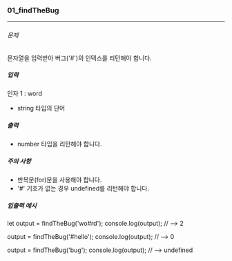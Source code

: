 ### 01_findTheBug

***

###### 문제 

문자열을 입력받아 버그('#')의 인덱스를 리턴해야 합니다.

##### 입력

인자 1 : word
- string 타입의 단어

##### 출력

- number 타입을 리턴해야 합니다.

##### 주의 사항

- 반복문(for)문을 사용해야 합니다.
- '#' 기호가 없는 경우 undefined를 리턴해야 합니다.

##### 입출력 예시

let output = findTheBug('wo#rd');
console.log(output); // --> 2

output = findTheBug('#hello');
console.log(output); // --> 0

output = findTheBug('bug');
console.log(output); // --> undefined